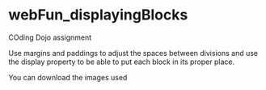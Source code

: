 # webFun_displayingBlocks
COding Dojo assignment

Use margins and paddings to adjust the spaces between divisions and use the display property to be able to put each block in its proper place.

You can download the images used 
